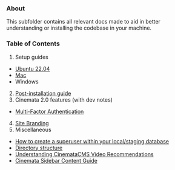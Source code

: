 ### About

This subfolder contains all relevant docs made to aid in better understanding or installing the codebase in your machine.

### Table of Contents

1. Setup guides
  - [Ubuntu 22.04](docs/ubuntu-22.04-setup.md)
  - [Mac](./mac_setup.md)
  - Windows
2. [Post-installation guide](docs/guides/Post-installation-guide.md)
3. Cinemata 2.0 features (with dev notes)
  - [Multi-Factor Authentication](./guides/mfa_authentication.md)
4. [Site Branding](docs/guides/site-branding.md)
5. Miscellaneous
  - [How to create a superuser within your local/staging database](./creating_superuser.md)
  - [Directory structure](./directory.md)
  - [Understanding CinemataCMS Video Recommendations](docs/CinemataCMS-recommendations-algorithms.md)
  - [Cinemata Sidebar Content Guide](docs/sidebar-content-guide.md)

